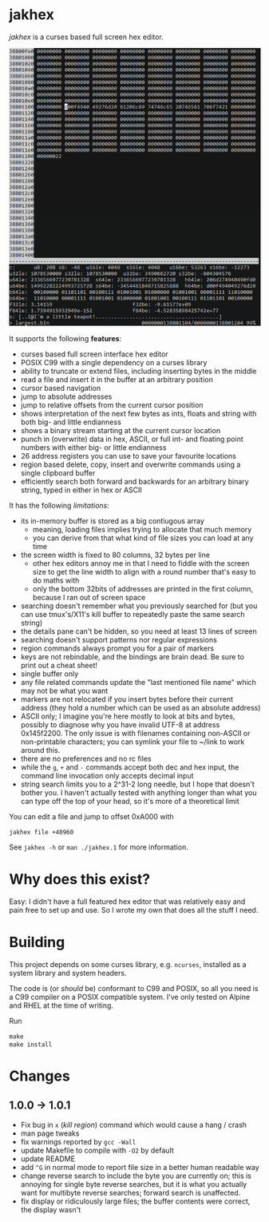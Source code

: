 jakhex
======

*jakhex* is a curses based full screen hex editor.

![screenshot](./screenshot.png)

It supports the following **features**:

- curses based full screen interface hex editor
- POSIX C99 with a single dependency on a curses library
- ability to truncate or extend files, including inserting bytes in the middle
- read a file and insert it in the buffer at an arbitrary position
- cursor based navigation
- jump to absolute addresses
- jump to relative offsets from the current cursor position
- shows interpretation of the next few bytes as ints, floats and string
  with both big- and little endianness
- shows a binary stream starting at the current cursor location
- punch in (overwrite) data in hex, ASCII, or full int- and floating point
  numbers with either big- or little endianness
- 26 address registers you can use to save your favourite locations
- region based delete, copy, insert and overwrite commands using a single
  clipboard buffer
- efficiently search both forward and backwards for an arbitrary binary string,
  typed in either in hex or ASCII

It has the following *limitations*:

- its in-memory buffer is stored as a big contiugous array
  * meaning, loading files implies trying to allocate that much memory
  * you can derive from that what kind of file sizes you can load at any time
- the screen width is fixed to 80 columns, 32 bytes per line
  * other hex editors annoy me in that I need to fiddle with the screen size
    to get the line width to align with a round number that's easy to do maths with
  * only the bottom 32bits of addresses are printed in the first column, because I ran out of screen space
- searching doesn't remember what you previously searched for (but you can use
  tmux's/X11's kill buffer to repeatedly paste the same search string)
- the details pane can't be hidden, so you need at least 13 lines of screen
- searching doesn't support patterns nor regular expressions
- region commands always prompt you for a pair of markers
- keys are not rebindable, and the bindings are brain dead. Be sure to print
  out a cheat sheet!
- single buffer only
- any file related commands update the "last mentioned file name" which may not be what you want
- markers are not relocated if you insert bytes before their current address
  (they hold a number which can be used as an absolute address)
- ASCII only; I imagine you're here mostly to look at bits and bytes, possibly
  to diagnose why you have invalid UTF-8 at address 0x145f2200. The only issue
  is with filenames containing non-ASCII or non-printable characters; you can
  symlink your file to ~/link to work around this.
- there are no preferences and no rc files
- while the `g`, `+` and `-` commands accept both dec and hex input, the
  command line invocation only accepts decimal input
- string search limits you to a 2^31-2 long needle, but I hope that doesn't
  bother you. I haven't actually tested with anything longer than what you
  can type off the top of your head, so it's more of a theoretical limit

You can edit a file and jump to offset 0xA000 with

```
jakhex file +40960
```

See `jakhex -h` or `man ./jakhex.1` for more information.

Why does this exist?
====================

Easy: I didn't have a full featured hex editor that was relatively easy and
pain free to set up and use. So I wrote my own that does all the stuff I need.

Building
========

This project depends on some curses library, e.g. `ncurses`, installed as a
system library and system headers.

The code is (or *should* be) conformant to C99 and POSIX, so all you need is
a C99 compiler on a POSIX compatible system. I've only tested on Alpine and
RHEL at the time of writing.

Run

```
make
make install
```

Changes
=======

1.0.0 -> 1.0.1
--------------

- Fix bug in `x` (*kill region*) command which would cause a hang / crash
- man page tweaks
- fix warnings reported by `gcc -Wall`
- update Makefile to compile with `-O2` by default
- update README
- add `^G` in normal mode to report file size in a better human readable way
- change reverse search to include the byte you are currently on; this is
  annoying for single byte reverse searches, but it is what you actually want
  for multibyte reverse searches; forward search is unaffected.
- fix display or ridiculously large files; the buffer contents were correct,
  the display wasn't
